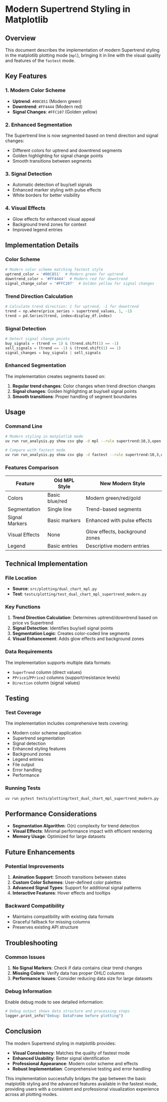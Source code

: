 # Modern Supertrend Styling in Matplotlib

## Overview

This document describes the implementation of modern Supertrend styling in the matplotlib plotting mode (`mpl`), bringing it in line with the visual quality and features of the `fastest` mode.

## Key Features

### 1. Modern Color Scheme
- **Uptrend**: `#00C851` (Modern green)
- **Downtrend**: `#FF4444` (Modern red)  
- **Signal Changes**: `#FFC107` (Golden yellow)

### 2. Enhanced Segmentation
The Supertrend line is now segmented based on trend direction and signal changes:
- Different colors for uptrend and downtrend segments
- Golden highlighting for signal change points
- Smooth transitions between segments

### 3. Signal Detection
- Automatic detection of buy/sell signals
- Enhanced marker styling with pulse effects
- White borders for better visibility

### 4. Visual Effects
- Glow effects for enhanced visual appeal
- Background trend zones for context
- Improved legend entries

## Implementation Details

### Color Scheme
```python
# Modern color scheme matching fastest style
uptrend_color = '#00C851'  # Modern green for uptrend
downtrend_color = '#FF4444'  # Modern red for downtrend
signal_change_color = '#FFC107'  # Golden yellow for signal changes
```

### Trend Direction Calculation
```python
# Calculate trend direction: 1 for uptrend, -1 for downtrend
trend = np.where(price_series > supertrend_values, 1, -1)
trend = pd.Series(trend, index=display_df.index)
```

### Signal Detection
```python
# Detect signal change points
buy_signals = (trend == 1) & (trend.shift(1) == -1)
sell_signals = (trend == -1) & (trend.shift(1) == 1)
signal_changes = buy_signals | sell_signals
```

### Enhanced Segmentation
The implementation creates segments based on:
1. **Regular trend changes**: Color changes when trend direction changes
2. **Signal changes**: Golden highlighting at buy/sell signal points
3. **Smooth transitions**: Proper handling of segment boundaries

## Usage

### Command Line
```bash
# Modern styling in matplotlib mode
uv run run_analysis.py show csv gbp -d mpl --rule supertrend:10,3,open

# Compare with fastest mode
uv run run_analysis.py show csv gbp -d fastest --rule supertrend:10,3,open
```

### Features Comparison

| Feature | Old MPL Style | New Modern Style |
|---------|---------------|------------------|
| Colors | Basic blue/red | Modern green/red/gold |
| Segmentation | Single line | Trend-based segments |
| Signal Markers | Basic markers | Enhanced with pulse effects |
| Visual Effects | None | Glow effects, background zones |
| Legend | Basic entries | Descriptive modern entries |

## Technical Implementation

### File Location
- **Source**: `src/plotting/dual_chart_mpl.py`
- **Test**: `tests/plotting/test_dual_chart_mpl_supertrend_modern.py`

### Key Functions
1. **Trend Direction Calculation**: Determines uptrend/downtrend based on price vs Supertrend
2. **Signal Detection**: Identifies buy/sell signal points
3. **Segmentation Logic**: Creates color-coded line segments
4. **Visual Enhancement**: Adds glow effects and background zones

### Data Requirements
The implementation supports multiple data formats:
- `SuperTrend` column (direct values)
- `PPrice1`/`PPrice2` columns (support/resistance levels)
- `Direction` column (signal values)

## Testing

### Test Coverage
The implementation includes comprehensive tests covering:
- Modern color scheme application
- Supertrend segmentation
- Signal detection
- Enhanced styling features
- Background zones
- Legend entries
- File output
- Error handling
- Performance

### Running Tests
```bash
uv run pytest tests/plotting/test_dual_chart_mpl_supertrend_modern.py -v
```

## Performance Considerations

- **Segmentation Algorithm**: O(n) complexity for trend detection
- **Visual Effects**: Minimal performance impact with efficient rendering
- **Memory Usage**: Optimized for large datasets

## Future Enhancements

### Potential Improvements
1. **Animation Support**: Smooth transitions between states
2. **Custom Color Schemes**: User-defined color palettes
3. **Advanced Signal Types**: Support for additional signal patterns
4. **Interactive Features**: Hover effects and tooltips

### Backward Compatibility
- Maintains compatibility with existing data formats
- Graceful fallback for missing columns
- Preserves existing API structure

## Troubleshooting

### Common Issues

1. **No Signal Markers**: Check if data contains clear trend changes
2. **Missing Colors**: Verify data has proper OHLC columns
3. **Performance Issues**: Consider reducing data size for large datasets

### Debug Information
Enable debug mode to see detailed information:
```python
# Debug output shows data structure and processing steps
logger.print_info("Debug: DataFrame before plotting")
```

## Conclusion

The modern Supertrend styling in matplotlib provides:
- **Visual Consistency**: Matches the quality of fastest mode
- **Enhanced Usability**: Better signal identification
- **Professional Appearance**: Modern color scheme and effects
- **Robust Implementation**: Comprehensive testing and error handling

This implementation successfully bridges the gap between the basic matplotlib styling and the advanced features available in the fastest mode, providing users with a consistent and professional visualization experience across all plotting modes. 